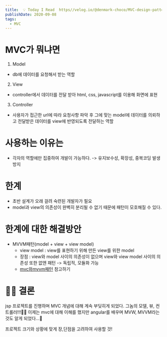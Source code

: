 ```yaml
---
title:  💡 Today I Read  https//velog.io/@denmark-choco/MVC-design-pattern
publishDate: 2020-09-08
tags: 
  - MVC
---
```


# MVC가 뭐냐면
1. Model
- db에 데이터를 요청해서 받는 역할
2. View
- controller에서 데이터를 전달 받아 html, css, javascript를 이용해 화면에 표현
3. Controller
- 사용자가 접근한 url에 따라 요청사항 파악 후 그에 맞는 model에 데이터를 의뢰하고
전달받은 데이터를 view에 반영되도록 전달하는 역할

# 사용하는 이유는
- 각자의 역할에만 집중하여 개발이 가능하다. -> 유지보수성, 확장성, 중복코딩 발생 방지

# 한계
- 초반 설계가 오래 걸려 숙련된 개발자가 필요
- model과 view의 의존성이 완벽히 분리될 수 없기 때문에 패턴이 모호해질 수 있다.

# 한계에 대한 해결방안
- MVVM패턴(model + view + view model)
    - view model : view를 표현하기 위해 만든 view를 위한 model
    - 장점 : view와 model 사이의 의존성이 없으며 view와 view model 사이의 의존성 또한 없앤 패턴 -> 독립적, 모듈화 가능
    - [mvc와mvvm패턴](https://beomy.tistory.com/43) 참고하기

# 👩‍⚖️ 결론
jsp 프로젝트를 진행하며 MVC 개념에 대해 계속 부딪히게 되었다. 그놈의 모델, 뷰, 컨트롤러!!!🤦‍♀️
이제는 mvc에 대해 이해를 했지만 angular를 배우며 MVW, MVVM라는 것도 알게 되었다...🤯

프로젝트 크기와 상황에 맞게 장,단점을 고려하여 사용할 것!